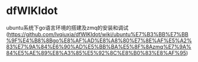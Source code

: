 # dfWIKIdot
ubuntu系统下go语言环境的搭建及zmq的安装和调试(https://github.com/lvqiuxia/dfWIKIdot/wiki/ubuntu%E7%B3%BB%E7%BB%9F%E4%B8%8Bgo%E8%AF%AD%E8%A8%80%E7%8E%AF%E5%A2%83%E7%9A%84%E6%90%AD%E5%BB%BA%E5%8F%8Azmq%E7%9A%84%E5%AE%89%E8%A3%85%E5%92%8C%E8%B0%83%E8%AF%95)
